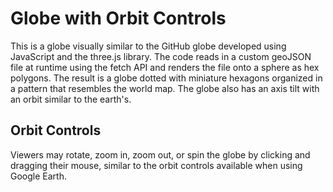 # Globe with Orbit Controls
This is a globe visually similar to the GitHub globe developed using JavaScript and the three.js library. The code reads in a custom geoJSON file at runtime using the fetch API and renders
the file onto a sphere as hex polygons. The result is a globe dotted with miniature hexagons organized in a pattern that resembles the world map. The globe also has an axis tilt with an orbit
similar to the earth's.
## Orbit Controls
Viewers may rotate, zoom in, zoom out, or spin the globe by clicking and dragging their mouse, similar to the orbit controls available when using Google Earth.
